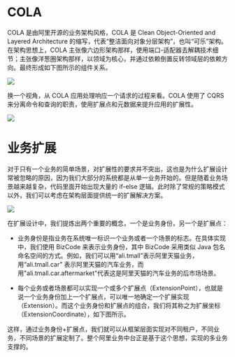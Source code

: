 # COLA

COLA 是由阿里开源的业务架构风格，COLA 是 Clean Object-Oriented and Layered Architecture 的缩写，代表“整洁面向对象分层架构”，也叫“可乐”架构。在架构思想上，COLA 主张像六边形架构那样，使用端口-适配器去解耦技术细节；主张像洋葱圈架构那样，以领域为核心，并通过依赖倒置反转领域层的依赖方向。最终形成如下图所示的组件关系。

![](https://i.postimg.cc/9QPNbzm9/image.png)

换一个视角，从 COLA 应用处理响应一个请求的过程来看。COLA 使用了 CQRS 来分离命令和查询的职责，使用扩展点和元数据来提升应用的扩展性。

![](https://i.postimg.cc/V6RgkjQT/image.png)

# 业务扩展

对于只有一个业务的简单场景，对扩展性的要求并不突出，这也是为什么扩展设计常被忽略的原因，因为我们大部分的系统都是从单一业务开始的。但是随着业务场景越来越复杂，代码里面开始出现大量的 if-else 逻辑。此时除了常规的策略模式以外，我们可以考虑在架构层面提供统一的扩展解决方案。

![](https://i.postimg.cc/v89jT0JX/image.png)

在扩展设计中，我们提炼出两个重要的概念，一个是业务身份，另一个是扩展点：

- 业务身份是指业务在系统唯一标识一个业务或者一个场景的标志。在具体实现中，我们使用 BizCode 来表示业务身份，其中 BizCode 采用类似 Java 包名命名空间的方式。例如，我们可以用“ali.tmall”表示阿里天猫业务，用“ali.tmall.car” 表示阿里天猫的汽车业务，而用"ali.tmall.car.aftermarket"代表这是阿里天猫的汽车业务的后市场场景。

- 每个业务或者场景都可以实现一个或多个扩展点（ExtensionPoint），也就是说一个业务身份加上一个扩展点，可以唯一地确定一个扩展实现（Extension）。而这个业务身份和扩展点的组合，我们将其称之为扩展坐标（ExtensionCoordinate），如下图所示。

这样，通过业务身份+扩展点，我们就可以从框架层面实现对不同租户，不同业务，不同场景的扩展定制了。整个阿里业务中台正是基于这个思想，实现的多业务支撑的。
